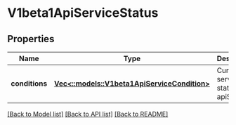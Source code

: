 # V1beta1ApiServiceStatus

## Properties
Name | Type | Description | Notes
------------ | ------------- | ------------- | -------------
**conditions** | [**Vec<::models::V1beta1ApiServiceCondition>**](io.k8s.kube-aggregator.pkg.apis.apiregistration.v1beta1.APIServiceCondition.md) | Current service state of apiService. | [optional] [default to null]

[[Back to Model list]](../README.md#documentation-for-models) [[Back to API list]](../README.md#documentation-for-api-endpoints) [[Back to README]](../README.md)


